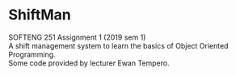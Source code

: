 # ShiftMan

SOFTENG 251 Assignment 1 (2019 sem 1)\
A shift management system to learn the basics of Object Oriented Programming.\
Some code provided by lecturer Ewan Tempero.
